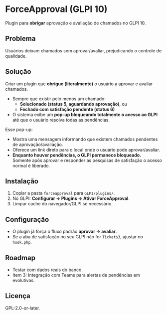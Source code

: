 # ForceApproval (GLPI 10)

Plugin para **obrigar** aprovação e avaliação de chamados no GLPI 10.

## Problema
Usuários deixam chamados sem aprovar/avaliar, prejudicando o controle de qualidade.

## Solução
Criar um plugin que **obrigue (literalmente)** o usuário a aprovar e avaliar chamados.

- Sempre que existir pelo menos um chamado:
  - **Solucionado (status 5, aguardando aprovação)**, ou
  - **Fechado com satisfação pendente (status 6)**  
- O sistema exibe um **pop-up bloqueando totalmente o acesso ao GLPI** até que o usuário resolva todas as pendências.

Esse pop-up:
- Mostra uma mensagem informando que existem chamados pendentes de aprovação/avaliação.
- Oferece um link direto para o local onde o usuário pode aprovar/avaliar.
- **Enquanto houver pendências, o GLPI permanece bloqueado.**  
Somente após aprovar e responder as pesquisas de satisfação o acesso normal é liberado.


## Instalação
1. Copiar a pasta `forceapproval` para `GLPI/plugins/`.
2. No GLPI: **Configurar → Plugins → Ativar ForceApproval**.
3. Limpar cache do navegador/GLPI se necessário.

## Configuração
- O plugin já força o fluxo padrão **aprovar → avaliar**.
- Se a aba de satisfação no seu GLPI não for `Ticket$3`, ajustar no `hook.php`.

## Roadmap
- Testar com dados reais do banco.
- Item 3: Integração com Teams para alertas de pendências em evolutivas.

## Licença
GPL-2.0-or-later.
